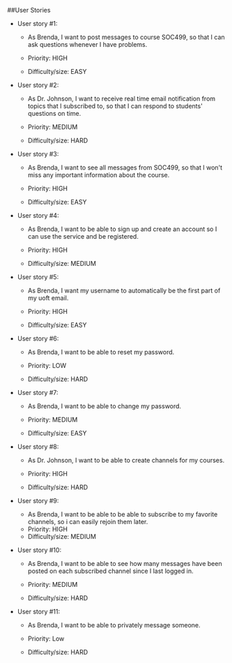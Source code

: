 ##User Stories

* User story #1:
  - As Brenda, I want to post messages to course SOC499, so that I can ask questions whenever I have problems.

  - Priority: HIGH
  - Difficulty/size: EASY
  
* User story #2:
  - As Dr. Johnson, I want to receive real time email notification from topics that I subscribed to, so that I can respond to students' questions on time.
  
  - Priority: MEDIUM
  - Difficulty/size: HARD

* User story #3:
  - As Brenda, I want to see all messages from SOC499, so that I won't miss any important information about the course.
  
  - Priority: HIGH
  - Difficulty/size: EASY

* User story #4:
  - As Brenda, I want to be able to sign up and create an account so I can use the service and be registered.
  
  - Priority: HIGH
  - Difficulty/size: MEDIUM
  
* User story #5:
  - As Brenda, I want my username to automatically be the first part of my uoft email.
  
  - Priority: HIGH
  - Difficulty/size: EASY

* User story #6:
  - As Brenda, I want to be able to reset my password.

  - Priority: LOW
  - Difficulty/size: HARD
  
* User story #7:
  - As Brenda, I want to be able to change my password.
  
  - Priority: MEDIUM
  - Difficulty/size: EASY

* User story #8:
  - As Dr. Johnson, I want to be able to create channels for my courses.
  
  - Priority: HIGH
  - Difficulty/size: HARD

* User story #9:
  - As Brenda, I want to be able to be able to subscribe to my favorite channels, so i can easily rejoin them later.
  - Priority: HIGH
  - Difficulty/size: MEDIUM

* User story #10:
  - As Brenda, I want to be able to see how many messages have been posted on each subscribed channel since I last logged in.
  
  - Priority: MEDIUM
  - Difficulty/size: HARD
  
* User story #11:
  - As Brenda, I want to be able to privately message someone. 

  - Priority: Low
  - Difficulty/size: HARD
